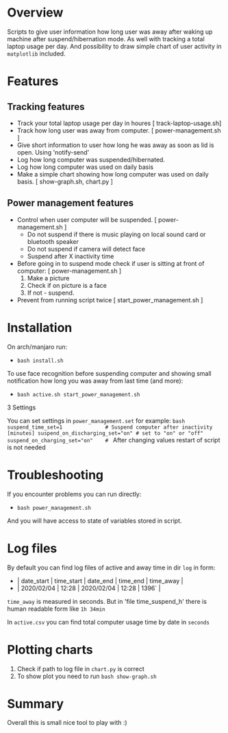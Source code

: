 # Overview 

Scripts to give user information how long user was away after waking up
machine after suspend/hibernation mode. As well with tracking a total laptop
usage per day. And possibility to draw simple chart of user activity in `matplotlib` included.

# Features 

## Tracking features
- Track your total laptop usage per day in houres [ track-laptop-usage.sh]
- Track how long user was away from computer. [ power-management.sh ] 
- Give short information to user how long he was away as soon as lid is open.
  Using 'notify-send'
- Log how long computer was suspended/hibernated. 
- Log how long computer was used on daily basis
- Make a simple chart showing how long computer was used on daily basis. [ show-graph.sh, chart.py ]

## Power management features
- Control when user computer will be suspended. [ power-management.sh ]
  - Do not suspend if there is music playing on local sound card or bluetooth speaker
  - Do not suspend if camera will detect face
  - Suspend after X inactivity time
- Before going in to suspend mode check if user is sitting at front of computer: [ power-management.sh ]
  1. Make a picture
  2. Check if on picture is a face 
  3. If not - suspend. 
- Prevent from running script twice [ start_power_management.sh ]

# Installation

On arch/manjaro run:
- `bash install.sh`

To use face recognition before suspending computer and showing small
notification how long you was away from last time (and more):
- `bash active.sh start_power_management.sh`

3 Settings 

You can set settings in `power_management.set` for example:
`bash
suspend_time_set=1              # Suspend computer after inactivity [minutes]
suspend_on_discharging_set="on" # set to "on" or "off"
suspend_on_charging_set="on"    #
`
After changing values restart of script is not needed

# Troubleshooting

If you encounter problems you can run directly: 

- `bash power_management.sh`

And you will have access to state of variables stored in script. 

# Log files
By default you can find log files of active and away time in dir `log` in form:

- | date_start | time_start | date_end   | time_end | time_away    |
- | 2020/02/04 | 12:28      | 2020/02/04 | 12:28    | 1396`        |

`time_away` is measured in seconds. But in 'file time_suspend_h' there is human
readable form like `1h 34min`

In `active.csv` you can find total computer usage time by date in `seconds`

# Plotting charts

1. Check if path to log file in `chart.py` is correct 
2. To show plot you need to run `bash show-graph.sh` 

# Summary 

Overall this is small nice tool to play with :) 
